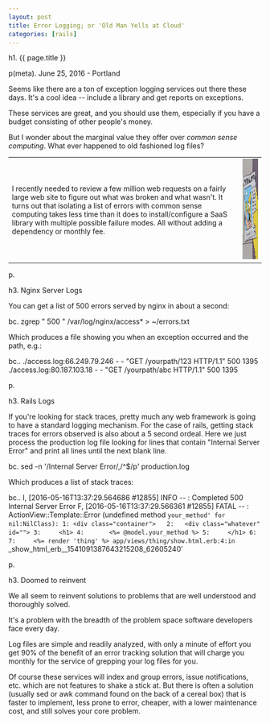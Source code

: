 ```yaml
---
layout: post
title: Error Logging; or 'Old Man Yells at Cloud'
categories: [rails]
---
```


h1. {{ page.title }}

p(meta). June 25, 2016 - Portland

Seems like there are a ton of exception logging services out there these days.  It's a cool idea -- include a library and get reports on exceptions.

These services are great, and you should use them, especially if you have a budget consisting of other people's money.  

But I wonder about the marginal value they offer over *common sense computing*.  What ever happened to old fashioned log files?

<table style="width: 100%">
<tr>
<td class="">
I recently needed to review a few million web requests on a fairly large web site to figure out what was broken and what wasn't.  It turns out that isolating a list of errors with common sense computing takes less time than it does to install/configure a SaaS library with multiple possible failure modes. All without adding a dependency or monthly fee.
</td>
<td class="trimage">
<img src="/images/oldman.jpg" height="200px"/>
</td>
</tr>
</table>

p. 

h3.  Nginx Server Logs

You can get a list of 500 errors served by nginx in about a second:

bc. zgrep " 500 " /var/log/nginx/access* > ~/errors.txt


Which produces a file showing you when an exception occurred and the path, e.g.:

bc.. ./access.log:66.249.79.246 - - "GET /yourpath/123 HTTP/1.1" 500 1395 
./access.log:80.187.103.18 - - "GET /yourpath/abc HTTP/1.1" 500 1395 

p. 


h3.  Rails Logs

If you're looking for stack traces, pretty much any web framework is going to have a standard logging mechanism.  For the case of rails, getting stack traces for errors observed is also about a 5 second ordeal.  Here we just process the production log file looking for lines that contain "Internal Server Error" and print all lines until the next blank line.

bc. sed -n '/Internal Server Error/,/^$/p' production.log


Which produces a list of stack traces:

bc.. I, [2016-05-16T13:37:29.564686 #12855]  INFO -- : Completed 500 Internal Server Error 
F, [2016-05-16T13:37:29.566361 #12855] FATAL -- : 
ActionView::Template::Error (undefined method `your_method' for nil:NilClass):
    1: <div class="container">  
    2:   <div class="whatever" id="">
    3:     <h1>
    4:       <%= @model.your_method %>
    5:     </h1>
    6:     
    7:     <%= render 'thing' %>
  app/views/thing/show.html.erb:4:in `_show_html_erb__1541091387643215208_62605240'

p. 

h3. Doomed to reinvent

We all seem to reinvent solutions to problems that are well understood and thoroughly solved.

It's a problem with the breadth of the problem space software developers face every day.  

Log files are simple and readily analyzed, with only a minute of effort you get 90% of the benefit of an error tracking solution that will charge you monthly for the service of grepping your log files for you. 

Of course these services will index and group errors, issue notifications, etc. which are not features to shake a stick at.  But there is often a solution (usually sed or awk command found on the back of a cereal box) that is faster to implement, less prone to error, cheaper, with a lower maintenance cost, and still solves your core problem.

